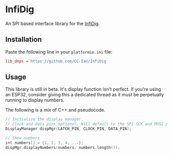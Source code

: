 # InfiDig
An SPI based interface library for the [InfiDig](https://github.com/CC-Ian/InfiDig-hardware).

## Installation
Paste the following line in your `platformio.ini` file:
```ini
lib_deps = https://github.com/CC-Ian/InfiDig
```

## Usage
This library is still in beta. It's display function isn't perfect. If you're using an ESP32, consider giving this a dedicated thread as it must be perpetually running to display numbers.

The following is a mix of C++ and pseudocode.

```c++
// Initialize the display manager.
// Clock and data pins optional. Will default to the SPI SCK and MOSI pins if not declared.
DisplayManager dispMgr(LATCH_PIN, CLOCK_PIN, DATA_PIN);

// Show numbers
int numbers[] = {1, 2, 3, 4, ...};
dispMgr.displayNumbers(numbers, numbers.length());
```
